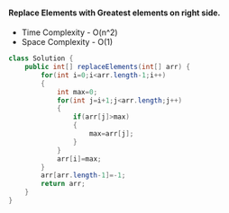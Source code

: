#### Replace Elements with Greatest elements on right side.

- Time Complexity - O(n^2)
- Space Complexity - O(1)

```java
class Solution {
    public int[] replaceElements(int[] arr) {
        for(int i=0;i<arr.length-1;i++)
        {
            int max=0;
            for(int j=i+1;j<arr.length;j++)
            {
                if(arr[j]>max)
                {
                    max=arr[j];
                }
            }
            arr[i]=max;
        }
        arr[arr.length-1]=-1;
        return arr;
    }
}
```

